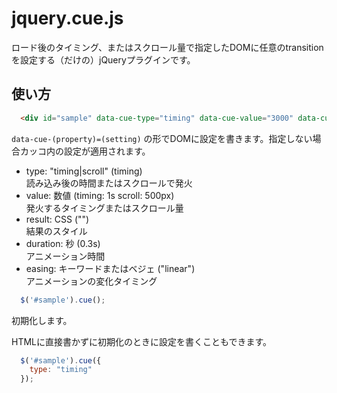 # jquery.cue.js

ロード後のタイミング、またはスクロール量で指定したDOMに任意のtransitionを設定する（だけの）jQueryプラグインです。

## 使い方

```html
  <div id="sample" data-cue-type="timing" data-cue-value="3000" data-cue-result="opacity:0;color:green;" data-cue-duration=".5s" data-cue-easing="linear">3秒後に透明になる</div>
```

`data-cue-(property)=(setting)` の形でDOMに設定を書きます。指定しない場合カッコ内の設定が適用されます。

- type: "timing|scroll" (timing)  
読み込み後の時間またはスクロールで発火
- value: 数値 (timing: 1s scroll: 500px)  
発火するタイミングまたはスクロール量
- result: CSS ("")  
結果のスタイル
- duration: 秒 (0.3s)  
アニメーション時間
- easing: キーワードまたはベジェ ("linear")  
アニメーションの変化タイミング

```js
  $('#sample').cue();
```

初期化します。

HTMLに直接書かずに初期化のときに設定を書くこともできます。

```js
  $('#sample').cue({
    type: "timing"
  });
```
